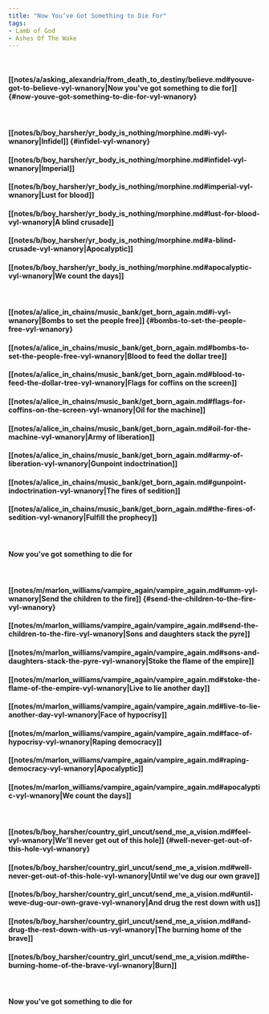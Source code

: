 ```yaml
---
title: "Now You’ve Got Something to Die For"
tags:
- Lamb of God
- Ashes Of The Wake
---
```

&nbsp;
#### [[notes/a/asking_alexandria/from_death_to_destiny/believe.md#youve-got-to-believe-vyl-wnanory|Now you've got something to die for]] {#now-youve-got-something-to-die-for-vyl-wnanory}
&nbsp;
#### [[notes/b/boy_harsher/yr_body_is_nothing/morphine.md#i-vyl-wnanory|Infidel]] {#infidel-vyl-wnanory}
#### [[notes/b/boy_harsher/yr_body_is_nothing/morphine.md#infidel-vyl-wnanory|Imperial]]
#### [[notes/b/boy_harsher/yr_body_is_nothing/morphine.md#imperial-vyl-wnanory|Lust for blood]]
#### [[notes/b/boy_harsher/yr_body_is_nothing/morphine.md#lust-for-blood-vyl-wnanory|A blind crusade]]
#### [[notes/b/boy_harsher/yr_body_is_nothing/morphine.md#a-blind-crusade-vyl-wnanory|Apocalyptic]]
#### [[notes/b/boy_harsher/yr_body_is_nothing/morphine.md#apocalyptic-vyl-wnanory|We count the days]]
&nbsp;
#### [[notes/a/alice_in_chains/music_bank/get_born_again.md#i-vyl-wnanory|Bombs to set the people free]] {#bombs-to-set-the-people-free-vyl-wnanory}
#### [[notes/a/alice_in_chains/music_bank/get_born_again.md#bombs-to-set-the-people-free-vyl-wnanory|Blood to feed the dollar tree]]
#### [[notes/a/alice_in_chains/music_bank/get_born_again.md#blood-to-feed-the-dollar-tree-vyl-wnanory|Flags for coffins on the screen]]
#### [[notes/a/alice_in_chains/music_bank/get_born_again.md#flags-for-coffins-on-the-screen-vyl-wnanory|Oil for the machine]]
#### [[notes/a/alice_in_chains/music_bank/get_born_again.md#oil-for-the-machine-vyl-wnanory|Army of liberation]]
#### [[notes/a/alice_in_chains/music_bank/get_born_again.md#army-of-liberation-vyl-wnanory|Gunpoint indoctrination]]
#### [[notes/a/alice_in_chains/music_bank/get_born_again.md#gunpoint-indoctrination-vyl-wnanory|The fires of sedition]]
#### [[notes/a/alice_in_chains/music_bank/get_born_again.md#the-fires-of-sedition-vyl-wnanory|Fulfill the prophecy]]
&nbsp;
#### Now you've got something to die for
&nbsp;
#### [[notes/m/marlon_williams/vampire_again/vampire_again.md#umm-vyl-wnanory|Send the children to the fire]] {#send-the-children-to-the-fire-vyl-wnanory}
#### [[notes/m/marlon_williams/vampire_again/vampire_again.md#send-the-children-to-the-fire-vyl-wnanory|Sons and daughters stack the pyre]]
#### [[notes/m/marlon_williams/vampire_again/vampire_again.md#sons-and-daughters-stack-the-pyre-vyl-wnanory|Stoke the flame of the empire]]
#### [[notes/m/marlon_williams/vampire_again/vampire_again.md#stoke-the-flame-of-the-empire-vyl-wnanory|Live to lie another day]]
#### [[notes/m/marlon_williams/vampire_again/vampire_again.md#live-to-lie-another-day-vyl-wnanory|Face of hypocrisy]]
#### [[notes/m/marlon_williams/vampire_again/vampire_again.md#face-of-hypocrisy-vyl-wnanory|Raping democracy]]
#### [[notes/m/marlon_williams/vampire_again/vampire_again.md#raping-democracy-vyl-wnanory|Apocalyptic]]
#### [[notes/m/marlon_williams/vampire_again/vampire_again.md#apocalyptic-vyl-wnanory|We count the days]]
&nbsp;
#### [[notes/b/boy_harsher/country_girl_uncut/send_me_a_vision.md#feel-vyl-wnanory|We'll never get out of this hole]] {#well-never-get-out-of-this-hole-vyl-wnanory}
#### [[notes/b/boy_harsher/country_girl_uncut/send_me_a_vision.md#well-never-get-out-of-this-hole-vyl-wnanory|Until we've dug our own grave]]
#### [[notes/b/boy_harsher/country_girl_uncut/send_me_a_vision.md#until-weve-dug-our-own-grave-vyl-wnanory|And drug the rest down with us]]
#### [[notes/b/boy_harsher/country_girl_uncut/send_me_a_vision.md#and-drug-the-rest-down-with-us-vyl-wnanory|The burning home of the brave]]
#### [[notes/b/boy_harsher/country_girl_uncut/send_me_a_vision.md#the-burning-home-of-the-brave-vyl-wnanory|Burn]]
&nbsp;
#### Now you've got something to die for
